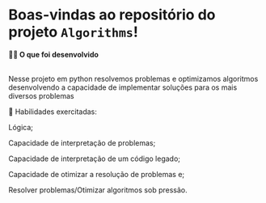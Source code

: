 # Boas-vindas ao repositório do projeto `Algorithms`!

  <summary><strong>👨‍💻 O que foi desenvolvido</strong></summary><br />


  Nesse projeto em python resolvemos problemas e optimizamos algoritmos desenvolvendo a capacidade de implementar soluções para os mais diversos problemas
  
  🚵 Habilidades exercitadas:
  
Lógica;

Capacidade de interpretação de problemas;

Capacidade de interpretação de um código legado;

Capacidade de otimizar a resolução de problemas e;

Resolver problemas/Otimizar algoritmos sob pressão.

</details>

